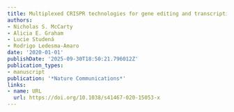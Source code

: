 ```yaml
---
title: Multiplexed CRISPR technologies for gene editing and transcriptional regulation
authors:
- Nicholas S. McCarty
- Alicia E. Graham
- Lucie Studená
- Rodrigo Ledesma‐Amaro
date: '2020-01-01'
publishDate: '2025-09-30T18:50:21.796012Z'
publication_types:
- manuscript
publication: '*Nature Communications*'
links:
- name: URL
  url: https://doi.org/10.1038/s41467-020-15053-x
---
```

